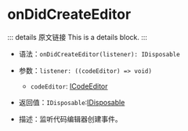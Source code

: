 # onDidCreateEditor
        
::: details 原文链接
This is a details block.
:::

- 语法：`onDidCreateEditor(listener): IDisposable`

- 参数：`listener: ((codeEditor) => void)`

  - `codeEditor`: [ICodeEditor](/api/editor/ICodeEditor.md)
  
- 返回值：`IDisposable`:[IDisposable](/api/IDisposable.md)

- 描述：监听代码编辑器创建事件。